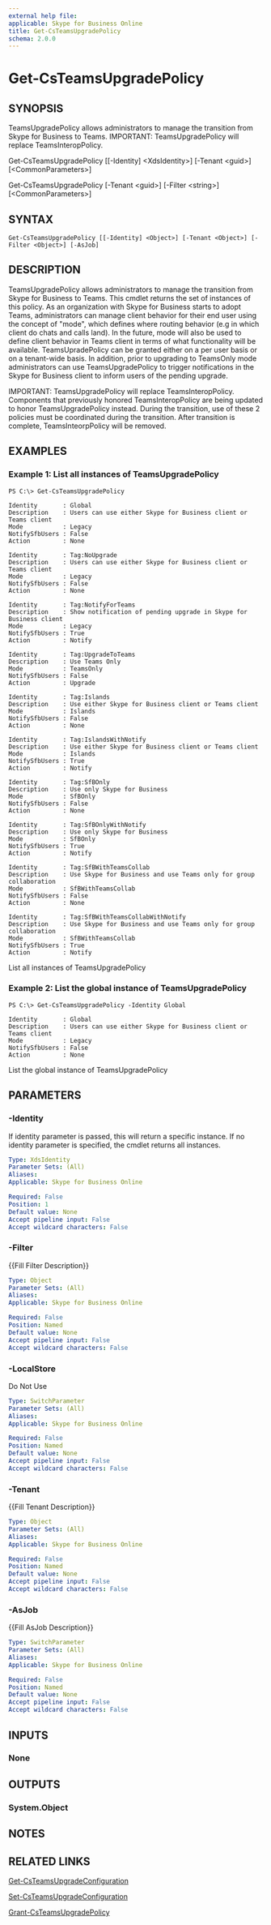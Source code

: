 ```yaml
---
external help file: 
applicable: Skype for Business Online
title: Get-CsTeamsUpgradePolicy
schema: 2.0.0
---
```


# Get-CsTeamsUpgradePolicy

## SYNOPSIS
TeamsUpgradePolicy allows administrators to manage the transition from Skype for Business to Teams. IMPORTANT:  TeamsUpgradePolicy will replace TeamsInteropPolicy.


Get-CsTeamsUpgradePolicy \[\[-Identity\] \<XdsIdentity\>\] \[-Tenant \<guid\>\] \[\<CommonParameters\>\]

Get-CsTeamsUpgradePolicy \[-Tenant \<guid\>\] \[-Filter \<string\>\] \[\<CommonParameters\>\]

## SYNTAX

```
Get-CsTeamsUpgradePolicy [[-Identity] <Object>] [-Tenant <Object>] [-Filter <Object>] [-AsJob]
```

## DESCRIPTION
TeamsUpgradePolicy allows administrators to manage the transition from Skype for Business to Teams. This cmdlet returns the set of instances of this policy. As an organization with Skype for Business starts to adopt Teams, administrators can manage client behavior for their end user using the concept of "mode", which defines where routing behavior (e.g in which client do chats and calls land). In the future, mode will also be used to define client behavior in Teams client in terms of what functionality will be available.  TeamsUpradePolicy can be granted either on a per user basis or on a tenant-wide basis.  In addition, prior to upgrading to TeamsOnly mode administrators can use TeamsUpgradePolicy to trigger notifications in the Skype for Business client to inform users of the pending upgrade.

IMPORTANT:  TeamsUpgradePolicy will replace TeamsInteropPolicy. Components that previously honored TeamsInteropPolicy are being updated to honor TeamsUpgradePolicy instead. During the transition, use of these 2 policies must be coordinated during the transition. After transition is complete, TeamsInteorpPolicy will be removed.


## EXAMPLES

### Example 1: List all instances of TeamsUpgradePolicy
```
PS C:\> Get-CsTeamsUpgradePolicy

Identity       : Global
Description    : Users can use either Skype for Business client or Teams client
Mode           : Legacy
NotifySfbUsers : False
Action         : None

Identity       : Tag:NoUpgrade
Description    : Users can use either Skype for Business client or Teams client
Mode           : Legacy
NotifySfbUsers : False
Action         : None

Identity       : Tag:NotifyForTeams
Description    : Show notification of pending upgrade in Skype for Business client
Mode           : Legacy
NotifySfbUsers : True
Action         : Notify

Identity       : Tag:UpgradeToTeams
Description    : Use Teams Only
Mode           : TeamsOnly
NotifySfbUsers : False
Action         : Upgrade

Identity       : Tag:Islands
Description    : Use either Skype for Business client or Teams client
Mode           : Islands
NotifySfbUsers : False
Action         : None

Identity       : Tag:IslandsWithNotify
Description    : Use either Skype for Business client or Teams client
Mode           : Islands
NotifySfbUsers : True
Action         : Notify

Identity       : Tag:SfBOnly
Description    : Use only Skype for Business
Mode           : SfBOnly
NotifySfbUsers : False
Action         : None

Identity       : Tag:SfBOnlyWithNotify
Description    : Use only Skype for Business
Mode           : SfBOnly
NotifySfbUsers : True
Action         : Notify

Identity       : Tag:SfBWithTeamsCollab
Description    : Use Skype for Business and use Teams only for group collaboration
Mode           : SfBWithTeamsCollab
NotifySfbUsers : False
Action         : None

Identity       : Tag:SfBWithTeamsCollabWithNotify
Description    : Use Skype for Business and use Teams only for group collaboration
Mode           : SfBWithTeamsCollab
NotifySfbUsers : True
Action         : Notify

```

List all instances of TeamsUpgradePolicy


### Example 2: List the global instance of TeamsUpgradePolicy
```
PS C:\> Get-CsTeamsUpgradePolicy -Identity Global

Identity       : Global
Description    : Users can use either Skype for Business client or Teams client
Mode           : Legacy
NotifySfbUsers : False
Action         : None

```

List the global instance of TeamsUpgradePolicy

## PARAMETERS



### -Identity
If identity parameter is passed, this will return a specific instance. If no identity parameter is specified, the cmdlet returns all instances.

```yaml
Type: XdsIdentity
Parameter Sets: (All)
Aliases: 
Applicable: Skype for Business Online

Required: False
Position: 1
Default value: None
Accept pipeline input: False
Accept wildcard characters: False
```
### -Filter
{{Fill Filter Description}}

```yaml
Type: Object
Parameter Sets: (All)
Aliases: 
Applicable: Skype for Business Online

Required: False
Position: Named
Default value: None
Accept pipeline input: False
Accept wildcard characters: False
```

### -LocalStore
Do Not Use

```yaml
Type: SwitchParameter
Parameter Sets: (All)
Aliases: 
Applicable: Skype for Business Online

Required: False
Position: Named
Default value: None
Accept pipeline input: False
Accept wildcard characters: False
```

### -Tenant
{{Fill Tenant Description}}

```yaml
Type: Object
Parameter Sets: (All)
Aliases: 
Applicable: Skype for Business Online

Required: False
Position: Named
Default value: None
Accept pipeline input: False
Accept wildcard characters: False
```

### -AsJob
{{Fill AsJob Description}}

```yaml
Type: SwitchParameter
Parameter Sets: (All)
Aliases: 
Applicable: Skype for Business Online

Required: False
Position: Named
Default value: None
Accept pipeline input: False
Accept wildcard characters: False
```

## INPUTS

### None


## OUTPUTS

### System.Object

## NOTES

## RELATED LINKS


[Get-CsTeamsUpgradeConfiguration](Get-CsTeamsUpgradeConfiguration.md)

[Set-CsTeamsUpgradeConfiguration](Set-CsTeamsUpgradeConfiguration.md)

[Grant-CsTeamsUpgradePolicy](Grant-CsTeamsUpgradePolicy.md)
